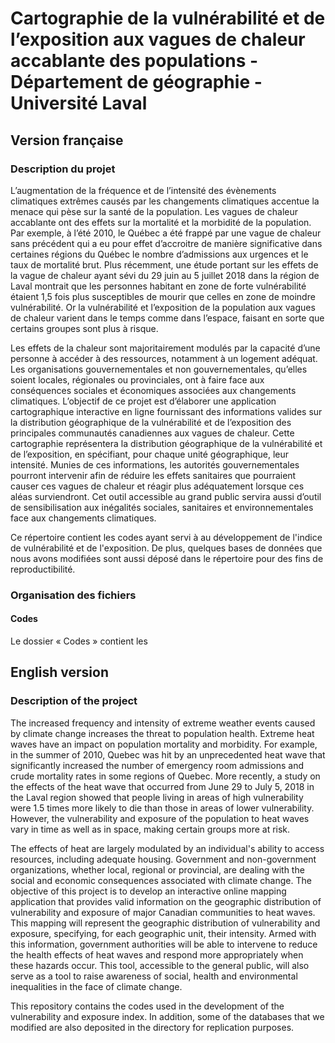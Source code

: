 # Cartographie de la vulnérabilité et de l’exposition aux vagues de chaleur accablante des populations - Département de géographie - Université Laval

## Version française

### Description du projet
L’augmentation de la fréquence et de l’intensité des évènements climatiques extrêmes causés par les changements climatiques accentue la menace qui pèse sur la santé de la population. Les vagues de chaleur accablante ont des effets sur la mortalité et la morbidité de la population. Par exemple, à l’été 2010, le Québec a été frappé par une vague de chaleur sans précédent qui a eu pour effet d’accroitre de manière significative dans certaines régions du Québec le nombre d’admissions aux urgences et le taux de mortalité brut. Plus récemment, une étude portant sur les effets de la vague de chaleur ayant sévi du 29 juin au 5 juillet 2018 dans la région de Laval montrait que les personnes habitant en zone de forte vulnérabilité étaient 1,5 fois plus susceptibles de mourir que celles en zone de moindre vulnérabilité. Or la vulnérabilité et l’exposition de la population aux vagues de chaleur varient dans le temps comme dans l’espace, faisant en sorte que certains groupes sont plus à risque. 

Les effets de la chaleur sont majoritairement modulés par la capacité d’une personne à accéder à des ressources, notamment à un logement adéquat. Les organisations gouvernementales et non gouvernementales, qu’elles soient locales, régionales ou provinciales, ont à faire face aux conséquences sociales et économiques associées aux changements climatiques. L’objectif de ce projet est d’élaborer une application cartographique interactive en ligne fournissant des informations valides sur la distribution géographique de la vulnérabilité et de l’exposition des principales communautés canadiennes aux vagues de chaleur. Cette cartographie représentera la distribution géographique de la vulnérabilité et de l’exposition, en spécifiant, pour chaque unité géographique, leur intensité. Munies de ces informations, les autorités gouvernementales pourront intervenir afin de réduire les effets sanitaires que pourraient causer ces vagues de chaleur et réagir plus adéquatement lorsque ces aléas surviendront. Cet outil accessible au grand public servira aussi d’outil de sensibilisation aux inégalités sociales, sanitaires et environnementales face aux changements climatiques.  

Ce répertoire contient les codes ayant servi à au développement de l'indice de vulnérabilité et de l'exposition. De plus, quelques bases de données que nous avons modifiées sont aussi déposé dans le répertoire pour des fins de reproductibilité.

### Organisation des fichiers
#### Codes
Le dossier « Codes » contient les 

## English version
### Description of the project
The increased frequency and intensity of extreme weather events caused by climate change increases the threat to population health. Extreme heat waves have an impact on population mortality and morbidity. For example, in the summer of 2010, Quebec was hit by an unprecedented heat wave that significantly increased the number of emergency room admissions and crude mortality rates in some regions of Quebec. More recently, a study on the effects of the heat wave that occurred from June 29 to July 5, 2018 in the Laval region showed that people living in areas of high vulnerability were 1.5 times more likely to die than those in areas of lower vulnerability. However, the vulnerability and exposure of the population to heat waves vary in time as well as in space, making certain groups more at risk.

The effects of heat are largely modulated by an individual's ability to access resources, including adequate housing. Government and non-government organizations, whether local, regional or provincial, are dealing with the social and economic consequences associated with climate change. The objective of this project is to develop an interactive online mapping application that provides valid information on the geographic distribution of vulnerability and exposure of major Canadian communities to heat waves. This mapping will represent the geographic distribution of vulnerability and exposure, specifying, for each geographic unit, their intensity. Armed with this information, government authorities will be able to intervene to reduce the health effects of heat waves and respond more appropriately when these hazards occur. This tool, accessible to the general public, will also serve as a tool to raise awareness of social, health and environmental inequalities in the face of climate change.  

This repository contains the codes used in the development of the vulnerability and exposure index. In addition, some of the databases that we modified are also deposited in the directory for replication purposes.
